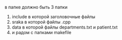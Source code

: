 в папке должно быть 3 папки 
1) include в которой заголовочные файлы
2) sraka в которой файлы .cpp
3) data в которой файлы departments.txt и patient.txt
4) и радом с папками makefile
